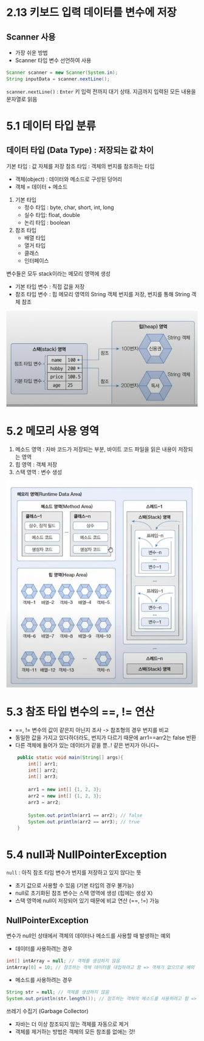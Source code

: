 # 2.13 키보드 입력 데이터를 변수에 저장
## Scanner 사용
- 가장 쉬운 방법
- Scanner 타입 변수 선언하여 사용

```java
Scanner scanner = new Scanner(System.in);
String inputData = scanner.nextLine();
```

`scanner.nextLine()` : `Enter` 키 입력 전까지 대기 상태. 지금까지 입력된 모든 내용을 문자열로 읽음

# 5.1 데이터 타입 분류
## 데이터 타입 (Data Type) : 저장되는 값 차이
기본 타입 : 값 자체를 저장
참조 타입 :  객체의 번지를 참조하는 타입
- 객체(object) : 데이터와 메소드로 구성된 덩어리
- 객체 = 데이터 + 메소드

1. 기본 타입
   - 정수 타입 : byte, char, short, int, long
   - 실수 타입: float, double
   - 논리 타입 : boolean
2. 참조 타입
   - 배열 타입
   - 열거 타입
   - 클래스
   - 인터페이스


변수들은 모두 stack이라는 메모리 영역에 생성  
- 기본 타입 변수 : 직접 값을 저장
- 참조 타입 변수 : 힙 메모리 영역의 String 객체 번지를 저장, 번지를 통해 String 객체 참조

![img.png](images/img.png)


# 5.2 메모리 사용 영역
1. 메소드 영역 : 자바 코드가 저장되는 부분, 바이트 코드 파일을 읽은 내용이 저장되는 영역
2. 힙 영역 : 객체 저장
3. 스택 영역 : 변수 생성

![img_1.png](images/img_1.png)

# 5.3 참조 타입 변수의 ==, != 연산
- ==, != 변수의 값이 같은지 아닌지 조사 -> 참조형의 경우 번지를 비교
- 동일한 값을 가지고 있다하더라도, 번지가 다르기 때문에 arr1==arr2는 false 반환
- 다른 객체에 들어가 있는 데이터가 같을 뿐..! 같은 번지가 아니다~
```java
    public static void main(String[] args){
        int[] arr1;
        int[] arr2;
        int[] arr3;

        arr1 = new int[] {1, 2, 3};
        arr2 = new int[] {1, 2, 3};
        arr3 = arr2;
        
        System.out.println(arr1 == arr2); // false
        System.out.println(arr2 == arr3); // true
    }
```

# 5.4 null과  NullPointerException
`null` : 아직 참조 타임 변수가 번지를 저장하고 있지 않다는 뜻
- 초기 값으로 사용할 수 있음 (기본 타입의 경우 불가능)
- null로 초기화된 참조 변수는 스택 영역에 생성 (힙에는 생성 X)
- 스택 영역에 null이 저장되어 있기 때문에 비교 연산 (==, !=) 가능

## NullPointerException
변수가 null인 상태에서 객체의 데이터나 메소드를 사용할 때 발생하는 예외

- 데이터를 사용하려는 경우
```java
int[] intArray = null; // 객체를 생성하지 않음
intArray[0] = 10; // 참조하는 객체 데이터를 대입하려고 함 => 객체가 없으므로 예외 발생
```

- 메소드를 사용하려는 경우
```java
String str = null; // 객체를 생성하지 않음
System.out.println(str.length()); // 참조하는 객체의 메소드를 사용하려고 함 => 예외 발생
```

쓰레기 수집기 (Garbage Collector)
- 자바는 더 이상 참조되지 않는 객체를 자동으로 제거
- 객체를 제거하는 방법은 객체의 모든 참조를 없애는 것!
